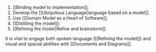 1. [[Binding model to implementation]];
2. Develop the [[Ubiquitous Language|language based on a model]].
3. Use [[Domain Model as a Heart of Software]];
4. [[Distilling the model]];
5. [[Refining the model|Refine and brainstorm]].

It is vital to engage both spoken language ([[Refining the model]]) and visual and spacial abilities with [[Documents and Diagrams]].